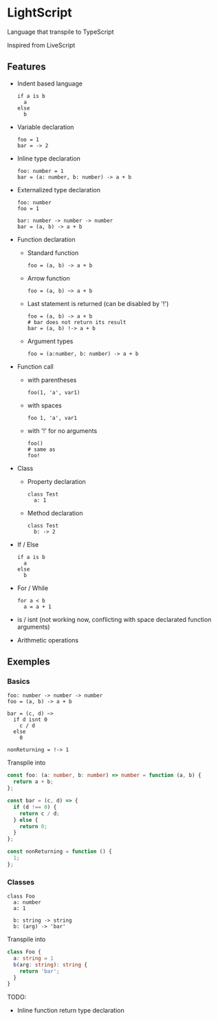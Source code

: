 # LightScript
Language that transpile to TypeScript

Inspired from LiveScript

## Features

* Indent based language
  ```livescript
  if a is b
    a
  else
    b
  ```

* Variable declaration
  ```livescript
  foo = 1
  bar = -> 2
  ```

* Inline type declaration
  ```livescript
  foo: number = 1
  bar = (a: number, b: number) -> a + b
  ```

* Externalized type declaration
  ```livescript
  foo: number
  foo = 1

  bar: number -> number -> number
  bar = (a, b) -> a + b
  ```

* Function declaration
  * Standard function
    ```livescript
    foo = (a, b) -> a + b
    ```

  * Arrow function
    ```livescript
    foo = (a, b) ~> a + b
    ```

  * Last statement is returned (can be disabled by '!')
    ```livescript
    foo = (a, b) -> a + b
    # bar does not return its result
    bar = (a, b) !-> a + b
    ```

  * Argument types
    ```livescript
    foo = (a:number, b: number) -> a + b
    ```

* Function call
  * with parentheses
    ```livescript
    foo(1, 'a', var1)
    ```

  * with spaces
    ```livescript
    foo 1, 'a', var1
    ```

  * with '!' for no arguments
    ```livescript
    foo()
    # same as
    foo!
    ```

* Class
  * Property declaration
    ```livescript
    class Test
      a: 1
    ```

  * Method declaration
    ```livescript
    class Test
      b: -> 2
    ```

* If / Else
  ```livescript
  if a is b
    a
  else
    b
  ```

* For / While
  ```livescript
  for a < b
    a = a + 1
  ```

* is / isnt (not working now, conflicting with space declarated function arguments)
* Arithmetic operations

## Exemples

### Basics

```livescript
foo: number -> number -> number
foo = (a, b) -> a + b

bar = (c, d) ~>
  if d isnt 0
    c / d
  else
    0

nonReturning = !-> 1
```

Transpile into

```typescript
const foo: (a: number, b: number) => number = function (a, b) {
  return a + b;
};

const bar = (c, d) => {
  if (d !== 0) {
    return c / d;
  } else {
    return 0;
  }
};

const nonReturning = function () {
  1;
};
```

### Classes

```livescript
class Foo
  a: number
  a: 1

  b: string -> string
  b: (arg) -> 'bar'
```

Transpile into

```typescript
class Foo {
  a: string = 1
  b(arg: string): string {
    return 'bar';
  }
}
```

TODO:
  * Inline function return type declaration